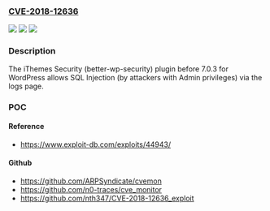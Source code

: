### [CVE-2018-12636](https://cve.mitre.org/cgi-bin/cvename.cgi?name=CVE-2018-12636)
![](https://img.shields.io/static/v1?label=Product&message=n%2Fa&color=blue)
![](https://img.shields.io/static/v1?label=Version&message=n%2Fa&color=blue)
![](https://img.shields.io/static/v1?label=Vulnerability&message=n%2Fa&color=brighgreen)

### Description

The iThemes Security (better-wp-security) plugin before 7.0.3 for WordPress allows SQL Injection (by attackers with Admin privileges) via the logs page.

### POC

#### Reference
- https://www.exploit-db.com/exploits/44943/

#### Github
- https://github.com/ARPSyndicate/cvemon
- https://github.com/n0-traces/cve_monitor
- https://github.com/nth347/CVE-2018-12636_exploit

